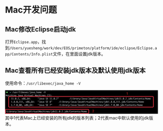 # Mac开发问题

## Mac修改Eclipse启动jdk
打开`Eclipse.app`，找到`/Users/yuesheng/work/dev/EOS/primeton/platform/ide/eclipse/Eclipse.app/Contents/Info.plist`文件，在里面设置jdk版本。

## Mac查看所有已经安装jdk版本及默认使用jdk版本
使用命令：`/usr/libexec/java_home -V`

![-w804](media/15517498943882/15517502135576.jpg)
其中1代表Mac上已经安装的所有jdk的版本列表；2代表mac中默认使用的jdk版本。